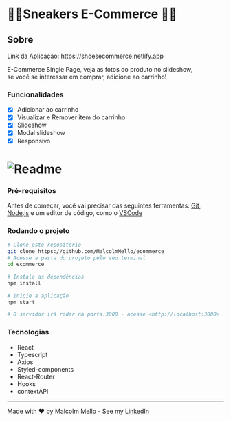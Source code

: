 <h1> 👟👟Sneakers E-Commerce 👟👟 </h1>


<h2>Sobre</h2>
<p>Link da Aplicação: https://shoesecommerce.netlify.app</p>
<p> E-Commerce Single Page, veja as fotos do produto no slideshow, <br/>
    se você se interessar em comprar, adicione ao carrinho!
</p>

### Funcionalidades
- [X] Adicionar ao carrinho
- [X] Visualizar e Remover item do carrinho
- [X] Slideshow
- [X] Modal slideshow
- [X] Responsivo

<h1>
    <img alt="Readme" title= "Readme" src="./gifs/shoesgif.gif" />
</h1>


### Pré-requisitos
Antes de começar, você vai precisar das seguintes ferramentas: [Git](https://git-scm.com), [Node.js](https://nodejs.org/en/) e um editor de código, como o [VSCode](https://code.visualstudio.com/)

### Rodando o projeto
```bash
# Clone este repositório
git clone https://github.com/MalcolmMello/ecommerce
# Acesse a pasta do projeto pelo seu terminal
cd ecommerce

# Instale as dependências
npm install

# Inicie a aplicação
npm start

# O servidor irá rodar na porta:3000 - acesse <http://localhost:3000>

```

### Tecnologias
- React
- Typescript
- Axios
- Styled-components
- React-Router
- Hooks
- contextAPI

---

Made with ❤️ by Malcolm Mello - See my [LinkedIn](https://www.linkedin.com/in/malcolm-de-mello-a8208a224/)
